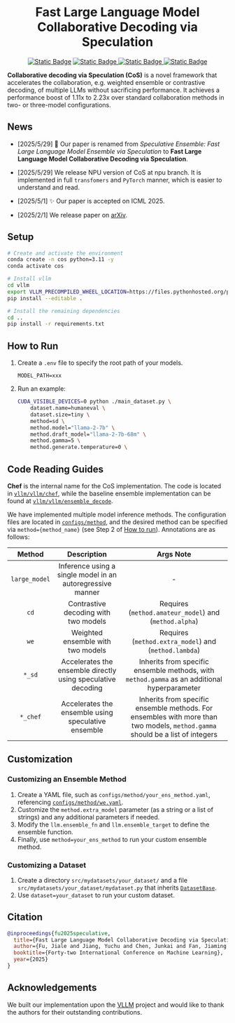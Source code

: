 <h1 align="center">Fast Large Language Model Collaborative Decoding via Speculation</h1>

<p align="center">
<a href="https://arxiv.org/abs/2502.01662">
<img alt="Static Badge" src="https://img.shields.io/badge/arXiv-2502.01662-red"></a>
<a href="https://forjadeforest.github.io/LMM-R1-ProjectPage/">
<img alt="Static Badge" src="https://img.shields.io/badge/🌐-Project_Page-purple"> </a>
<a href="https://kamichanw.github.io/publication/2025-02-01-cos">
<img alt="Static Badge" src="https://img.shields.io/badge/📑-Blog-green"> </a>
<a href="https://mp.weixin.qq.com/s/q6PurYDICkzT6lEbd24uGQ">
<img alt="Static Badge" src="https://img.shields.io/badge/📑-中文博客-blue"> </a>
</p>

**Collaborative decoding via Speculation (CoS)** is a novel framework that accelerates the collaboration, e.g. weighted ensemble or contrastive decoding, of multiple LLMs without sacrificing performance. It achieves a performance boost of 1.11x to 2.23x over standard collaboration methods in two- or three-model configurations.


## News
- [2025/5/29] 🚀 Our paper is renamed from *Speculative Ensemble: Fast Large Language Model Ensemble via Speculation* to **Fast Large Language Model Collaborative Decoding via Speculation**.
- [2025/5/29] We release NPU version of CoS at npu branch. It is implemented in full `transfomers` and `PyTorch` manner, which is easier to understand and read.
- [2025/5/1] ✨ Our paper is accepted on ICML 2025.

- [2025/2/1] We release paper on [arXiv](https://arxiv.org/abs/2502.01662).
  
## Setup

```bash
# Create and activate the environment
conda create -n cos python=3.11 -y
conda activate cos

# Install vllm
cd vllm
export VLLM_PRECOMPILED_WHEEL_LOCATION=https://files.pythonhosted.org/packages/c8/f4/e108a902ccad131d8978a9376343a6e95d78d0e12f152a796794647073ec/vllm-0.6.5-cp38-abi3-manylinux1_x86_64.whl
pip install --editable .

# Install the remaining dependencies
cd ..
pip install -r requirements.txt
```

## How to Run

1. Create a `.env` file to specify the root path of your models.
    ```text
    MODEL_PATH=xxx
    ```

2. Run an example:
    ```bash
    CUDA_VISIBLE_DEVICES=0 python ./main_dataset.py \
        dataset.name=humaneval \
        dataset.size=tiny \
        method=sd \
        method.model="llama-2-7b" \
        method.draft_model="llama-2-7b-68m" \
        method.gamma=5 \
        method.generate.temperature=0 \
    ```

## Code Reading Guides

**Chef** is the internal name for the CoS implementation. The code is located in [`vllm/vllm/chef`](./vllm/vllm/chef/), while the baseline ensemble implementation can be found at [`vllm/vllm/ensemble_decode`](./vllm/vllm/ensemble_decode).

We have implemented multiple model inference methods. The configuration files are located in [`configs/method`](./configs/method/), and the desired method can be specified via `method={method_name}` (see Step 2 of [How to run](#how-to-run)). Annotations are as follows:

| Method | Description | Args Note |
| :-----: | :-----: | :----: |
| `large_model` | Inference using a single model in an autoregressive manner | - |
| `cd` | Contrastive decoding with two models | Requires (`method.amateur_model`) and (`method.alpha`) |
| `we` | Weighted ensemble with two models | Requires (`method.extra_model`) and (`method.lambda`) |
| `*_sd` | Accelerates the ensemble directly using speculative decoding | Inherits from specific ensemble methods, with `method.gamma` as an additional hyperparameter |
| `*_chef` | Accelerates the ensemble using speculative ensemble | Inherits from specific ensemble methods. For ensembles with more than two models, `method.gamma` should be a list of integers|

## Customization

### Customizing an Ensemble Method

1. Create a YAML file, such as `configs/method/your_ens_method.yaml`, referencing [`configs/method/we.yaml`](./configs/method/we.yaml).
2. Customize the `method.extra_model` parameter (as a string or a list of strings) and any additional parameters if needed.
3. Modify the `llm.ensemble_fn` and `llm.ensemble_target` to define the ensemble function.
4. Finally, use `method=your_ens_method` to run your custom ensemble method.

### Customizing a Dataset

1. Create a directory `src/mydatasets/your_dataset/` and a file `src/mydatasets/your_dataset/mydataset.py` that inherits [`DatasetBase`](./src/mydatasets/dataset_base.py).
2. Use `dataset=your_dataset` to run your custom dataset.

## Citation

```bib
@inproceedings{fu2025speculative,
  title={Fast Large Language Model Collaborative Decoding via Speculation},
  author={Fu, Jiale and Jiang, Yuchu and Chen, Junkai and Fan, Jiaming and Geng, Xin and Yang, Xu},
  booktitle={Forty-two International Conference on Machine Learning},
  year={2025}
}
```

## Acknowledgements

We built our implementation upon the [VLLM](https://github.com/vllm-project/vllm) project and would like to thank the authors for their outstanding contributions.